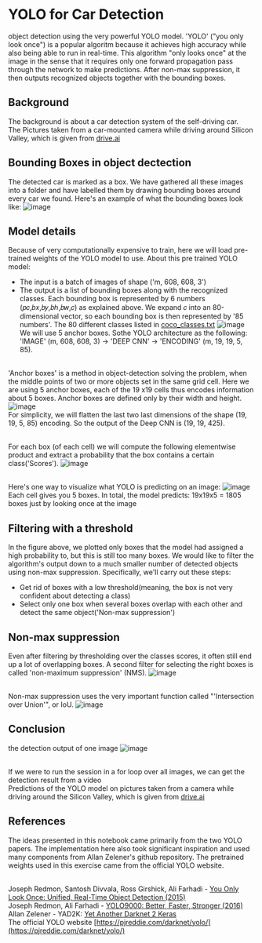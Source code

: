 YOLO for Car Detection
===============
object detection using the very powerful YOLO model. 'YOLO' ("you only look once") is a popular algoritm because it achieves high accuracy while also being able to run in real-time. This algorithm "only looks once" at the image in the sense that it requires only one forward propagation pass through the network to make predictions. After non-max suppression, it then outputs recognized objects together with the bounding boxes. 

## Background
The background is about a car detection system of the self-driving car. 
<br>The Pictures taken from a car-mounted camera while driving around Silicon Valley, which is given from [drive.ai](https://www.drive.ai/)

## Bounding Boxes in object dectection

The detected car is marked as a box. We have gathered all these images into a folder and have labelled them by drawing bounding boxes around every car we found. Here's an example of what the bounding boxes look like:
![image](/git_images/box_label.png)

## Model details
Because of very computationally expensive to train, here we will load pre-trained weights of the YOLO model to use. About this pre trained YOLO model:
* The input is a batch of images of shape ('m, 608, 608, 3')
* The output is a list of bounding boxes along with the recognized classes. Each bounding box is represented by 6 numbers  (𝑝𝑐,𝑏𝑥,𝑏𝑦,𝑏ℎ,𝑏𝑤,𝑐)  as explained above. We expand  𝑐  into an 80-dimensional vector, so each bounding box is then represented by '85 numbers'. The 80 different classes listed in [coco_classes.txt](/model_data/coco_classes.txt)
![image](/git_images/architecture.png)
<br>We will use 5 anchor boxes. Sothe YOLO architecture as the following: 
<br>'IMAGE' (m, 608, 608, 3) -> 'DEEP CNN' -> 'ENCODING' (m, 19, 19, 5, 85).


<br>'Anchor boxes' is a method in object-detection solving the problem, when the middle points of two or more objects set in the same grid cell. Here we are using 5 anchor boxes, each of the 19 x19 cells thus encodes information about 5 boxes. Anchor boxes are defined only by their width and height.
![image](/git_images/flatten.png)
<br>For simplicity, we will flatten the last two last dimensions of the shape (19, 19, 5, 85) encoding. So the output of the Deep CNN is (19, 19, 425).


<br>For each box (of each cell) we will compute the following elementwise product and extract a probability that the box contains a certain class('Scores').
![image](/git_images/probability_extraction.png)


<br>Here's one way to visualize what YOLO is predicting on an image:
![image](/git_images/anchor_map.png)
<br>Each cell gives you 5 boxes. In total, the model predicts: 19x19x5 = 1805 boxes just by looking once at the image


## Filtering with a threshold
In the figure above, we plotted only boxes that the model had assigned a high probability to, but this is still too many boxes. We would like to filter the algorithm's output down to a much smaller number of detected objects using non-max suppression. Specifically, we'll carry out these steps:

* Get rid of boxes with a low threshold(meaning, the box is not very confident about detecting a class)
* Select only one box when several boxes overlap with each other and detect the same object('Non-max suppression')

## Non-max suppression
Even after filtering by thresholding over the classes scores, it often still end up a lot of overlapping boxes. A second filter for selecting the right boxes is called 'non-maximum suppression' (NMS).
![image](/git_images/non-max-suppression.png)

<br>Non-max suppression uses the very important function called "'Intersection over Union'", or IoU.
![image](/git_images/iou.png)

## Conclusion

the detection output of one image
![image](/out/test.jpg)

<br>If we were to run the session in a for loop over all images, we can get the detection result from a video
<br>Predictions of the YOLO model on pictures taken from a camera while driving around the Silicon Valley, which is given from [drive.ai](https://www.drive.ai/)

## References 
The ideas presented in this notebook came primarily from the two YOLO papers. The implementation here also took significant inspiration and used many components from Allan Zelener's github repository. The pretrained weights used in this exercise came from the official YOLO website.

<br>Joseph Redmon, Santosh Divvala, Ross Girshick, Ali Farhadi - [You Only Look Once: Unified, Real-Time Object Detection (2015)](https://arxiv.org/abs/1506.02640)
<br>Joseph Redmon, Ali Farhadi - [YOLO9000: Better, Faster, Stronger (2016)](https://arxiv.org/abs/1612.08242)
<br>Allan Zelener - YAD2K: [Yet Another Darknet 2 Keras](https://github.com/allanzelener/YAD2K)
<br>The official YOLO website [https://pjreddie.com/darknet/yolo/](https://pjreddie.com/darknet/yolo/)

